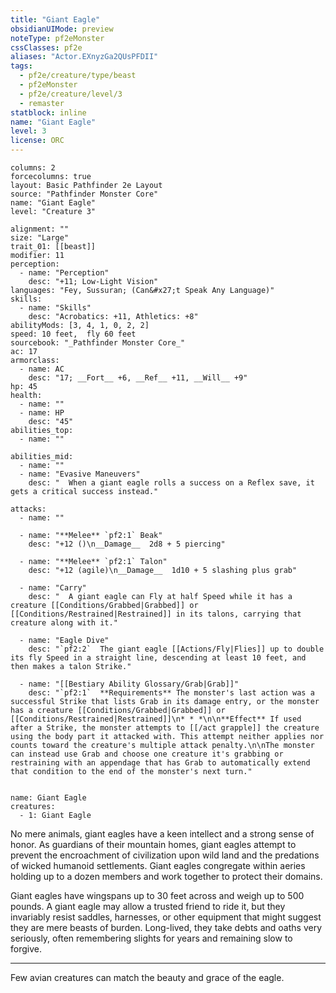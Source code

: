 ```yaml
---
title: "Giant Eagle"
obsidianUIMode: preview
noteType: pf2eMonster
cssClasses: pf2e
aliases: "Actor.EXnyzGa2QUsPFDII" 
tags:
  - pf2e/creature/type/beast
  - pf2eMonster
  - pf2e/creature/level/3
  - remaster
statblock: inline
name: "Giant Eagle"
level: 3
license: ORC
---
```


```statblock
columns: 2
forcecolumns: true
layout: Basic Pathfinder 2e Layout
source: "Pathfinder Monster Core"
name: "Giant Eagle"
level: "Creature 3"

alignment: ""
size: "Large"
trait_01: [[beast]]
modifier: 11
perception:
  - name: "Perception"
    desc: "+11; Low-Light Vision"
languages: "Fey, Sussuran; (Can&#x27;t Speak Any Language)"
skills:
  - name: "Skills"
    desc: "Acrobatics: +11, Athletics: +8"
abilityMods: [3, 4, 1, 0, 2, 2]
speed: 10 feet,  fly 60 feet
sourcebook: "_Pathfinder Monster Core_"
ac: 17
armorclass:
  - name: AC
    desc: "17; __Fort__ +6, __Ref__ +11, __Will__ +9"
hp: 45
health:
  - name: ""
  - name: HP
    desc: "45"
abilities_top:
  - name: ""

abilities_mid:
  - name: ""
  - name: "Evasive Maneuvers"
    desc: "  When a giant eagle rolls a success on a Reflex save, it gets a critical success instead."

attacks:
  - name: ""

  - name: "**Melee** `pf2:1` Beak"
    desc: "+12 ()\n__Damage__  2d8 + 5 piercing"

  - name: "**Melee** `pf2:1` Talon"
    desc: "+12 (agile)\n__Damage__  1d10 + 5 slashing plus grab"

  - name: "Carry"
    desc: "  A giant eagle can Fly at half Speed while it has a creature [[Conditions/Grabbed|Grabbed]] or [[Conditions/Restrained|Restrained]] in its talons, carrying that creature along with it."

  - name: "Eagle Dive"
    desc: "`pf2:2`  The giant eagle [[Actions/Fly|Flies]] up to double its fly Speed in a straight line, descending at least 10 feet, and then makes a talon Strike."

  - name: "[[Bestiary Ability Glossary/Grab|Grab]]"
    desc: "`pf2:1`  **Requirements** The monster's last action was a successful Strike that lists Grab in its damage entry, or the monster has a creature [[Conditions/Grabbed|Grabbed]] or [[Conditions/Restrained|Restrained]]\n* * *\n\n**Effect** If used after a Strike, the monster attempts to [[/act grapple]] the creature using the body part it attacked with. This attempt neither applies nor counts toward the creature's multiple attack penalty.\n\nThe monster can instead use Grab and choose one creature it's grabbing or restraining with an appendage that has Grab to automatically extend that condition to the end of the monster's next turn."
 
```

```encounter-table
name: Giant Eagle
creatures:
  - 1: Giant Eagle
```



No mere animals, giant eagles have a keen intellect and a strong sense of honor. As guardians of their mountain homes, giant eagles attempt to prevent the encroachment of civilization upon wild land and the predations of wicked humanoid settlements. Giant eagles congregate within aeries holding up to a dozen members and work together to protect their domains.

Giant eagles have wingspans up to 30 feet across and weigh up to 500 pounds. A giant eagle may allow a trusted friend to ride it, but they invariably resist saddles, harnesses, or other equipment that might suggest they are mere beasts of burden. Long-lived, they take debts and oaths very seriously, often remembering slights for years and remaining slow to forgive.

* * *

Few avian creatures can match the beauty and grace of the eagle.
